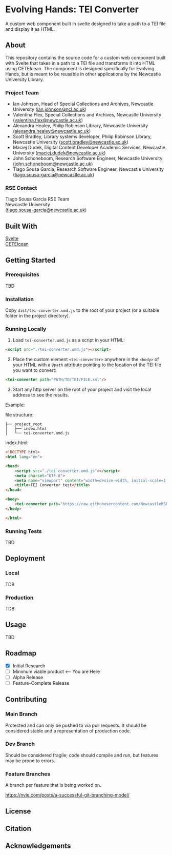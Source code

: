# Evolving Hands: TEI Converter
A custom web component built in svelte designed to take a path to a TEI file and display it as HTML.

## About

This repository contains the source code for a custom web component built with Svelte that takes in a path to a TEI file and transforms it into HTML using CETEIcean. The component is designed specifically for Evolving Hands, but is meant to be reusable in other applications by the Newcastle University Library.

### Project Team
- Ian Johnson, Head of Special Collections and Archives, Newcastle University  ([ian.johnson@ncl.ac.uk](mailto:ian.johnson@ncl.ac.uk))  
- Valentina Flex, Special Collections and Archives, Newcastle University ([valentina.flex@newcastle.ac.uk](mailto:valentina.flex@newcastle.ac.uk))
- Alexandra Healey, Philip Robinson Library, Newcastle University ([alexandra.healey@newcastle.ac.uk](mailto:alexandra.healey@newcastle.ac.uk))
- Scott Bradley, Library systems developer, Philip Robinson Library, Newcastle University ([scott.bradley@newcastle.ac.uk](mailto:scott.bradley@newcastle.ac.uk))
- Maciej Dudek, Digital Content Developer Academic Services, Newcastle University ([maciej.dudek@newcastle.ac.uk](mailto:maciej.dudek@newcastle.ac.uk))
- John Schoneboom, Research Software Engineer, Newcastle University ([john.schoneboom@newcastle.ac.uk](mailto:john.schoneboom@newcastle.ac.uk))
- Tiago Sousa Garcia, Research Software Engineer, Newcastle University ([tiago.sousa-garcia@newcastle.ac.uk](mailto:tiago.sousa-garcia@newcastle.ac.uk))

### RSE Contact
Tiago Sousa Garcia
RSE Team  
Newcastle University  
([tiago.sousa-garcia@newcastle.ac.uk](mailto:tiago.sousa-garcia@newcastle.ac.uk))  

## Built With

[Svelte](https://svelte.dev/)  
[CETEIcean](https://github.com/TEIC/CETEIcean)  
## Getting Started

### Prerequisites

TBD

### Installation

Copy `dist/tei-converter.umd.js` to the root of your project (or a suitable folder in the project directory).

### Running Locally

1. Load `tei-converter.umd.js` as a script in your HTML:

```html
<script src="./tei-converter.umd.js"></script>
```

2. Place the custom element `<tei-converter>` anywhere in the `<body>` of your HTML with a `@path` attribute pointing to the location of the TEI file you want to convert:

```html
<tei-converter path="PATH/TO/TEI/FILE.xml"/>
```

3. Start any http server on the root of your project and visit the local address to see the results.

Example:

file structure:
```
├── project_root
│   ├── index.html
│   └── tei-converter.umd.js
```

index.html:
```html
<!DOCTYPE html>
<html lang="en">

<head>
    <script src="./tei-converter.umd.js"></script>
    <meta charset="UTF-8">
    <meta name="viewport" content="width=device-width, initial-scale=1.0">
    <title>TEI Converter test</title>
</head>

<body>
    <tei-converter path="https://raw.githubusercontent.com/NewcastleRSE/beeing-human-tei-data/dev/1623_consolidated.xml"/>
</body>

</html>
```


### Running Tests

TBD

## Deployment

### Local

TDB

### Production

TDB

## Usage

TBD

## Roadmap

- [x] Initial Research  
- [ ] Minimum viable product <-- You are Here  
- [ ] Alpha Release  
- [ ] Feature-Complete Release  

## Contributing

### Main Branch
Protected and can only be pushed to via pull requests. It should be considered stable and a representation of production code.

### Dev Branch
Should be considered fragile; code should compile and run, but features may be prone to errors.

### Feature Branches
A branch per feature that is being worked on.

https://nvie.com/posts/a-successful-git-branching-model/

## License

## Citation

## Acknowledgements
